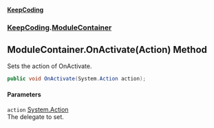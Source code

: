 #### [KeepCoding](index.md 'index')
### [KeepCoding](KeepCoding.md 'KeepCoding').[ModuleContainer](KeepCoding_ModuleContainer.md 'KeepCoding.ModuleContainer')
## ModuleContainer.OnActivate(Action) Method
Sets the action of OnActivate.  
```csharp
public void OnActivate(System.Action action);
```
#### Parameters
<a name='KeepCoding_ModuleContainer_OnActivate(System_Action)_action'></a>
`action` [System.Action](https://docs.microsoft.com/en-us/dotnet/api/System.Action 'System.Action')  
The delegate to set.
  
